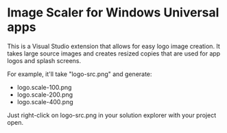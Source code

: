 # Image Scaler for Windows Universal apps
This is a Visual Studio extension that allows for easy logo image creation. It takes large source images and creates resized copies that are used for app logos and splash screens.

For example, it'll take "logo-src.png" and generate:
* logo.scale-100.png
* logo.scale-200.png
* logo.scale-400.png

Just right-click on logo-src.png in your solution explorer with your project open.
